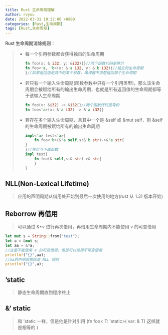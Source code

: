 ```yaml
---
title: Rust 生命周期理解
author: rvyou
date: 2022-03-31 10:32:00 +0800
categories: [Rust,生命周期]
tags: [Rust,生命周期]
---
```


Rust 生命周期消除规则：

> - 每一个引用参数都会获得独自的生命周期 
>   
>   ```rust
>   fn foo(x: & i32, y: &i32){}//两个函数代码是等价
>   fn foo<'a, 'b>(x: &'a i32, y: &'b i32){//独立的生命周期
>   }//如果返回值是其中的某个参数，编译器不清楚返回那个生命周期
>   ```
> 
> - 若只有一个输入生命周期(函数参数中只有一个引用类型)，那么该生命周期会被赋给所有的输出生命周期，也就是所有返回值的生命周期都等于该输入生命周期
>   
>   ```rust
>   fn foo(x: &i32) -> &i32{}//两个函数代码是等价
>   fn foo<'a>(x: &'a i32) -> &'a i32{}
>   ```
> 
> - 若存在多个输入生命周期，且其中一个是 &self 或 &mut self，则 &self 的生命周期被赋给所有的输出生命周期
>   
>   ```rust
>   impl<'a> test<'a>{
>       fn foo<'b>(&'a self,s:&'b str)->&'a str{
>   }
>   }//等价与下面函数
>   impl test{
>       fn foo(& self,s:& str)->& str{
>       }
>   }
>   ```

## NLL(Non-Lexical Lifetime)

> 应用的声明周期从借用处开始到最后一次使用的地方(rust 从 1.31 版本开始)

## Reborrow 再借用

> 可以通过 &*v 进行再次借用，再借用生命周期内不能使用 v 的可变借用

```rust
let mut s = String::from("test");
let a = &mut s;
let aa = &*a;
//这里不能使用 a 的可变借用，但是可以使用不可变借用
println!("{}",aa);
//aa的声明周期结束 NLL 规则
println!("{}",a);
```

## ’static

> 静态生命周期直到程序终止

## &‘ static

> 和 ’static 一样，但是他是针对引用 (fn foo< T: 'static>( var: & T) 这样就是相等的 )
